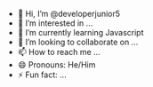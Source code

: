 - 👋 Hi, I’m @developerjunior5
- 👀 I’m interested in ...
- 🌱 I’m currently learning Javascript
- 💞️ I’m looking to collaborate on ...
- 📫 How to reach me ...
- 😄 Pronouns: He/Him
- ⚡ Fun fact: ...

<!---
developerjunior5/developerjunior5 is a ✨ special ✨ repository because its `README.md` (this file) appears on your GitHub profile.
You can click the Preview link to take a look at your changes.
--->

